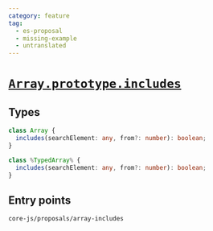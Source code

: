 ```yaml
---
category: feature
tag:
  - es-proposal
  - missing-example
  - untranslated
---
```


# [`Array.prototype.includes`](https://github.com/tc39/proposal-Array.prototype.includes)

## Types

```ts
class Array {
  includes(searchElement: any, from?: number): boolean;
}

class %TypedArray% {
  includes(searchElement: any, from?: number): boolean;
}
```

## Entry points

```
core-js/proposals/array-includes
```
